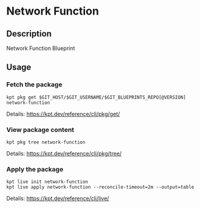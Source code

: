 # Network Function

## Description
Network Function Blueprint

## Usage

### Fetch the package
```
kpt pkg get $GIT_HOST/$GIT_USERNAME/$GIT_BLUEPRINTS_REPO[@VERSION] network-function
```
Details: https://kpt.dev/reference/cli/pkg/get/

### View package content
```
kpt pkg tree network-function
```
Details: https://kpt.dev/reference/cli/pkg/tree/

### Apply the package
```
kpt live init network-function
kpt live apply network-function --reconcile-timeout=2m --output=table
```
Details: https://kpt.dev/reference/cli/live/
